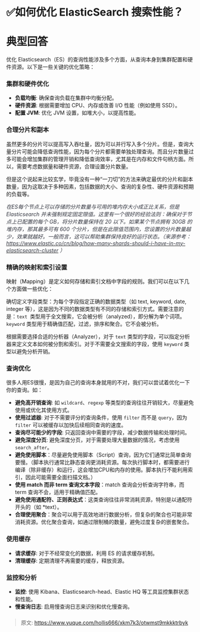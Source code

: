 # ✅如何优化 ElasticSearch 搜索性能？

# 典型回答


优化 Elasticsearch（ES）的查询性能涉及多个方面，从查询本身到集群配置和硬件资源。以下是一些关键的优化策略：

### 集群和硬件优化
+ **负载均衡**: 确保查询负载在集群中均衡分配。
+ **硬件资源**: 根据需要增加 CPU、内存或改善 I/O 性能（例如使用 SSD）。
+ **配置 JVM**: 优化 JVM 设置，如堆大小，以提高性能。



### 合理分片和副本


虽然更多的分片可以提高写入吞吐量，因为可以并行写入多个分片。但是，查询大量分片可能会降低查询性能，因为每个分片都需要单独处理查询。而且分片数量过多可能会增加集群的管理开销和降低查询效率，尤其是在内存和文件句柄方面。所以，需要考虑数据量和硬件资源，合理设置分片数量。

<font style="color:rgb(15, 15, 15);"></font>

但是这个说起来比较玄学，毕竟没有一种“一刀切”的方法来确定最优的分片和副本数量，因为这取决于多种因素，包括数据的大小、查询的复杂性、硬件资源和预期的负载等。



_<font style="color:rgb(52, 55, 65);">在ES每个节点上可以存储的分片数量与可用的堆内存大小成正比关系，但是 Elasticsearch 并未强制规定固定限值。这里有一个很好的经验法则：确保对于节点上已配置的每个 GB，将分片数量保持在 20 以下。如果某个节点拥有 30GB 的堆内存，那其最多可有 600 个分片，但是在此限值范围内，您设置的分片数量越少，效果就越好。一般而言，这可以帮助集群保持良好的运行状态。（来源参考：</font>_[_<font style="color:rgb(52, 55, 65);">https://www.elastic.co/cn/blog/how-many-shards-should-i-have-in-my-elasticsearch-cluster</font>_](https://www.elastic.co/cn/blog/how-many-shards-should-i-have-in-my-elasticsearch-cluster)_<font style="color:rgb(52, 55, 65);"> ）</font>_



### 精确的映射和索引设置


<font style="color:rgb(15, 15, 15);">映射（Mapping）是定义如何存储和索引文档中字段的规则。我们可以在以下几个方面做一些优化：</font>

<font style="color:rgb(15, 15, 15);"></font>

确切定义字段类型：为每个字段指定正确的数据类型（如 text, keyword, date, integer 等），这是因为不同的数据类型有不同的存储和索引方式。需要注意的是：`text `类型用于全文搜索，它会被分析（analyzed），即分解为单个词项。`keyword`  类型用于精确值匹配，过滤，排序和聚合。它不会被分析。



根据需要选择合适的分析器（Analyzer），对于 `text` 类型的字段，可以指定分析器来定义文本如何被分割和索引。对于不需要全文搜索的字段，使用 `keyword` 类型以避免分析开销。



### 查询优化


很多人用ES很慢，是因为自己的查询本身就用的不对，我们可以尝试着优化一下你的查询。如：



+ **避免高开销查询**: 如 `wildcard`、`regexp` 等类型的查询往往开销较大，尽量避免使用或优化其使用方式。
+ **使用过滤器**: 对于不需要评分的查询条件，使用 `filter` 而不是 `query`，因为 `filter` 可以被缓存以加快后续相同查询的速度。
+ **查询尽可能少的字段**: 只返回查询中需要的字段，减少数据传输和处理时间。
+ **避免深度分页**: 避免深度分页，对于需要处理大量数据的情况，考虑使用 `search_after`。
+ **避免使用脚本**：尽量避免使用脚本（Script）查询，因为它们通常比简单查询要慢。（脚本执行通常比静态查询更消耗资源。每次执行脚本时，都需要进行编译（除非缓存）和运行，这会增加CPU和内存的使用。脚本执行不能利用索引，因此可能需要全面扫描文档。）
+ **使用 match 而非 term 查询文本字段**：match 查询会分析查询字符串，而 term 查询不会，适用于精确值匹配。
+ **避免使用通配符、正则表达式**：这类查询往往非常消耗资源，特别是以通配符开头的（如 *text）。
+ **合理使用聚合**：聚合可以用于高效地进行数据分析，但复杂的聚合也可能非常消耗资源。优化聚合查询，如通过限制桶的数量，避免过度复杂的嵌套聚合。



### 使用缓存


+ **请求缓存**: 对于不经常变化的数据，利用 ES 的请求缓存机制。
+ **清理缓存**: 定期清理不再需要的缓存，释放资源。



### 监控和分析


+ **监控**: 使用 Kibana、Elasticsearch-head、Elastic HQ 等工具监控集群状态和性能。
+ **慢查询日志**: 启用慢查询日志来识别和优化慢查询。

### 


> 原文: <https://www.yuque.com/hollis666/xkm7k3/otwmst9mkkktrbyk>